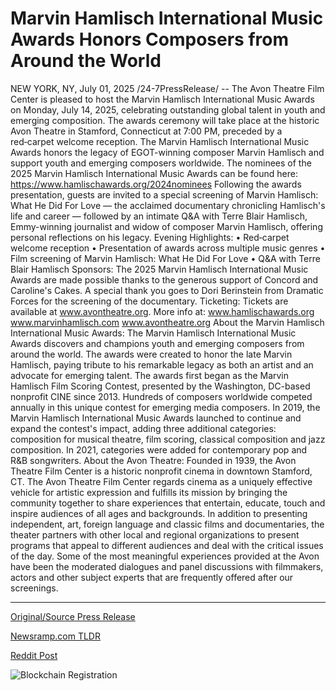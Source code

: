 # Marvin Hamlisch International Music Awards Honors Composers from Around the World

NEW YORK, NY, July 01, 2025 /24-7PressRelease/ -- The Avon Theatre Film Center is pleased to host the Marvin Hamlisch International Music Awards on Monday, July 14, 2025, celebrating outstanding global talent in youth and emerging composition. The awards ceremony will take place at the historic Avon Theatre in Stamford, Connecticut at 7:00 PM, preceded by a red‑carpet welcome reception.  The Marvin Hamlisch International Music Awards honors the legacy of EGOT-winning composer Marvin Hamlisch and support youth and emerging composers worldwide. The nominees of the 2025 Marvin Hamlisch International Music Awards can be found here: https://www.hamlischawards.org/2024nominees  Following the awards presentation, guests are invited to a special screening of Marvin Hamlisch: What He Did For Love — the acclaimed documentary chronicling Hamlisch's life and career — followed by an intimate Q&A with Terre Blair Hamlisch, Emmy-winning journalist and widow of composer Marvin Hamlisch, offering personal reflections on his legacy.  Evening Highlights: • Red‑carpet welcome reception • Presentation of awards across multiple music genres • Film screening of Marvin Hamlisch: What He Did For Love • Q&A with Terre Blair Hamlisch  Sponsors: The 2025 Marvin Hamlisch International Music Awards are made possible thanks to the generous support of Concord and Caroline's Cakes. A special thank you goes to Dori Berinstein from Dramatic Forces for the screening of the documentary.  Ticketing: Tickets are available at www.avontheatre.org.  More info at: www.hamlischawards.org www.marvinhamlisch.com www.avontheatre.org  About the Marvin Hamlisch International Music Awards: The Marvin Hamlisch International Music Awards discovers and champions youth and emerging composers from around the world. The awards were created to honor the late Marvin Hamlisch, paying tribute to his remarkable legacy as both an artist and an advocate for emerging talent. The awards first began as the Marvin Hamlisch Film Scoring Contest, presented by the Washington, DC-based nonprofit CINE since 2013. Hundreds of composers worldwide competed annually in this unique contest for emerging media composers. In 2019, the Marvin Hamlisch International Music Awards launched to continue and expand the contest's impact, adding three additional categories: composition for musical theatre, film scoring, classical composition and jazz composition. In 2021, categories were added for contemporary pop and R&B songwriters.  About the Avon Theatre: Founded in 1939, the Avon Theatre Film Center is a historic nonprofit cinema in downtown Stamford, CT. The Avon Theatre Film Center regards cinema as a uniquely effective vehicle for artistic expression and fulfills its mission by bringing the community together to share experiences that entertain, educate, touch and inspire audiences of all ages and backgrounds. In addition to presenting independent, art, foreign language and classic films and documentaries, the theater partners with other local and regional organizations to present programs that appeal to different audiences and deal with the critical issues of the day. Some of the most meaningful experiences provided at the Avon have been the moderated dialogues and panel discussions with filmmakers, actors and other subject experts that are frequently offered after our screenings. 

---

[Original/Source Press Release](https://www.24-7pressrelease.com/press-release/524396/marvin-hamlisch-international-music-awards-honors-composers-from-around-the-world)
                    

[Newsramp.com TLDR](https://newsramp.com/curated-news/avon-theatre-to-host-2025-marvin-hamlisch-international-music-awards/fce53584670985a5d5528e962c2cf7b3) 

 



[Reddit Post](https://www.reddit.com/r/AwardsAndRecognition/comments/1lovnjw/avon_theatre_to_host_2025_marvin_hamlisch/) 



![Blockchain Registration](https://cdn.newsramp.app/24-7PressRelease/qrcode/257/1/yarnZHJd.webp)